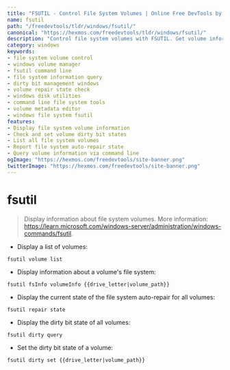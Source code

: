 ```yaml
---
title: "FSUTIL - Control File System Volumes | Online Free DevTools by Hexmos"
name: fsutil
path: "/freedevtools/tldr/windows/fsutil/"
canonical: "https://hexmos.com/freedevtools/tldr/windows/fsutil/"
description: "Control file system volumes with FSUTIL. Get volume information, manage dirty bit states, and check repair status on Windows. Free online tool, no registration required."
category: windows
keywords:
- file system volume control
- windows volume manager
- fsutil command line
- file system information query
- dirty bit management windows
- volume repair state check
- windows disk utilities
- command line file system tools
- volume metadata editor
- windows file system fsutil
features:
- Display file system volume information
- Check and set volume dirty bit states
- List all file system volumes
- Report file system auto-repair state
- Query volume information via command line
ogImage: "https://hexmos.com/freedevtools/site-banner.png"
twitterImage: "https://hexmos.com/freedevtools/site-banner.png"
---
```


# fsutil

> Display information about file system volumes.
> More information: <https://learn.microsoft.com/windows-server/administration/windows-commands/fsutil>.

- Display a list of volumes:

`fsutil volume list`

- Display information about a volume's file system:

`fsutil fsInfo volumeInfo {{drive_letter|volume_path}}`

- Display the current state of the file system auto-repair for all volumes:

`fsutil repair state`

- Display the dirty bit state of all volumes:

`fsutil dirty query`

- Set the dirty bit state of a volume:

`fsutil dirty set {{drive_letter|volume_path}}`
